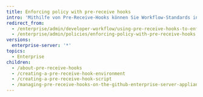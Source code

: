 ```yaml
---
title: Enforcing policy with pre-receive hooks
intro: 'Mithilfe von Pre-Receive-Hooks können Sie Workflow-Standards in Ihrer Organisation erzwingen. Zum Verwenden von Pre-Receive-Hooks muss der Code einen vordefinierten Satz an Qualitätsprüfungen bestehen, bevor der Push in das Repository akzeptiert wird.'
redirect_from:
  - /enterprise/admin/developer-workflow/using-pre-receive-hooks-to-enforce-policy
  - /enterprise/admin/policies/enforcing-policy-with-pre-receive-hooks
versions:
  enterprise-server: '*'
topics:
  - Enterprise
children:
  - /about-pre-receive-hooks
  - /creating-a-pre-receive-hook-environment
  - /creating-a-pre-receive-hook-script
  - /managing-pre-receive-hooks-on-the-github-enterprise-server-appliance
---
```


